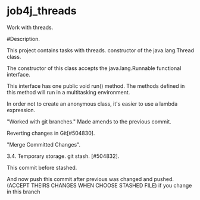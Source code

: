 # job4j_threads

Work with threads.

#Description.

This project contains tasks with threads.
constructor of the java.lang.Thread class.

The constructor of this class accepts the java.lang.Runnable functional interface.

This interface has one public void run() method. The methods defined in this method will run in a multitasking environment.

In order not to create an anonymous class, it's easier to use a lambda expression.

"Worked with git branches."
Made amends to the previous commit.

Reverting changes in Git[#504830].

"Merge Committed Changes".

3.4. Temporary storage. git stash. [#504832].

This commit before stashed.

And now push this commit after previous was changed and pushed.
(ACCEPT THEIRS CHANGES WHEN CHOOSE STASHED FILE)
if you change in this branch